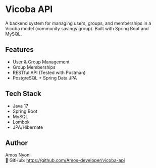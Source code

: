 # Vicoba API

A backend system for managing users, groups, and memberships in a Vicoba model (community savings group). Built with Spring Boot and MySQL.

## Features
- User & Group Management
- Group Memberships
- RESTful API (Tested with Postman)
- PostgreSQL + Spring Data JPA

## Tech Stack
- Java 17
- Spring Boot
- MySQL
- Lombok
- JPA/Hibernate

## Author
Amos Nyoni  
🔗 GitHub: https://github.com/Amos-developer/vicoba-api

